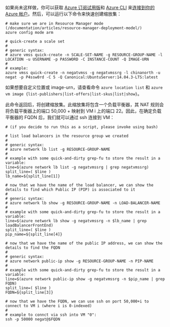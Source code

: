 如果尚未这样做，你可以获取 [Azure 订阅试用版](/pricing/1rmb-trial/)和 [Azure CLI](/documentation/articles/xplat-cli-install/) 来[连接到你的 Azure 帐户](/documentation/articles/xplat-cli-connect/)。然后，可以运行以下命令来快速创建缩放集：

	# make sure we are in Resource Manager mode (/documentation/articles/resource-manager-deployment-model/)
	azure config mode arm
	
	# quick-create a scale set
	#
	# generic syntax:
	# azure vmss quick-create -n SCALE-SET-NAME -g RESOURCE-GROUP-NAME -l LOCATION -u USERNAME -p PASSWORD -C INSTANCE-COUNT -Q IMAGE-URN
	#
	# example:
	azure vmss quick-create -n negatvmss -g negatvmssrg -l chinanorth -u negat -p P4ssw0rd -C 5 -Q Canonical:UbuntuServer:14.04.3-LTS:latest

如果想要自定义位置或 image-urn，请查看命令 `azure location list` 和 `azure vm image {list-publishers|list-offers|list-skus|list|show}`。

此命令返回后，将创建缩放集。此缩放集将包含一个负载平衡器，其 NAT 规则会将负载平衡器上的端口 50,000 + 映射到 VM i 上的端口 22。因此，在确定负载平衡器的 FQDN 后，我们就可以通过 ssh 连接到 VM：

	# (if you decide to run this as a script, please invoke using bash)
	
	# list load balancers in the resource group we created
	#
	# generic syntax:
	# azure network lb list -g RESOURCE-GROUP-NAME
	#
	# example with some quick-and-dirty grep-fu to store the result in a variable:
	line=$(azure network lb list -g negatvmssrg | grep negatvmssrg)
	split_line=( $line )
	lb_name=${split_line[1]}
	
	# now that we have the name of the load balancer, we can show the details to find which Public IP (PIP) is associated to it
	#
	# generic syntax:
	# azure network lb show -g RESOURCE-GROUP-NAME -n LOAD-BALANCER-NAME
	#
	# example with some quick-and-dirty grep-fu to store the result in a variable:
	line=$(azure network lb show -g negatvmssrg -n $lb_name | grep loadBalancerFrontEnd)
	split_line=( $line )
	pip_name=${split_line[4]}
	
	# now that we have the name of the public IP address, we can show the details to find the FQDN
	#
	# generic syntax:
	# azure network public-ip show -g RESOURCE-GROUP-NAME -n PIP-NAME
	#
	# example with some quick-and-dirty grep-fu to store the result in a variable:
	line=$(azure network public-ip show -g negatvmssrg -n $pip_name | grep FQDN)
	split_line=( $line )
	FQDN=${split_line[3]}
	
	# now that we have the FQDN, we can use ssh on port 50,000+i to connect to VM i (where i is 0-indexed)
	#
	# example to connct via ssh into VM "0":
	ssh -p 50000 negat@$FQDN

<!---HONumber=Mooncake_0425_2016-->